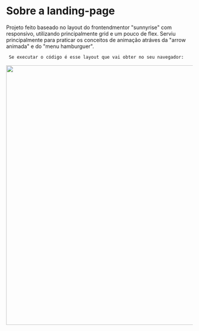 # Sobre a landing-page
Projeto feito baseado no layout do frontendmentor "sunnyrise" com responsivo, utilizando principalmente grid e um pouco de flex.
Serviu principalmente para praticar os conceitos de animação atráves da "arrow animada" e do "menu hamburguer".
```bash
 Se executar o código é esse layout que vai obter no seu navegador:
```
<p align="center">
<img src="./src/images/xyz agency.gif"  width="700"/>
</p>

